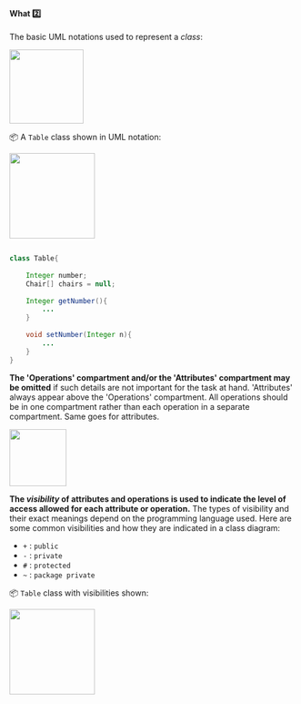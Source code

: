 <div id="title">

#### What :two:

</div>

<div id="body">

The basic UML notations used to represent a _class_:<br>

<img src="{{baseUrl}}/uml/classDiagrams/classes/what/images/basicNotation.png" height="130" />
<p/>

<tip-box>

:package: A `Table` class shown in UML notation:

<img src="{{baseUrl}}/uml/classDiagrams/classes/what/images/operations.png" height="150" />
<p/>

<panel type="seamless" header="The equivalent code">

```java

class Table{
    
    Integer number;
    Chair[] chairs = null;
    
    Integer getNumber(){
        ...
    }
    
    void setNumber(Integer n){
        ...
    }
}

```
</panel>

</tip-box>

**The 'Operations' compartment and/or the 'Attributes' compartment may be omitted** if such details are not important for the task at hand. 'Attributes' always appear above the 'Operations' compartment. All operations should be in one compartment rather than each operation in a separate compartment. Same goes for attributes.

<tip-box>

<img src="{{baseUrl}}/uml/classDiagrams/classes/what/images/classes.png" height="100" />

</tip-box>

**The _visibility_ of attributes and operations is used to indicate the level of access allowed for each attribute or operation.** The types of visibility and their exact meanings depend on the programming language used. Here are some common visibilities and how they are indicated in a class diagram:

* `+` : `public`
* `-` : `private`
* `#` : `protected`
* `~` : `package private`

<tip-box>

:package: `Table` class with visibilities shown:

<img src="{{baseUrl}}/uml/classDiagrams/classes/what/images/operationsVisibility.png" height="150" />
<p/>

</tip-box>

</div>

<div id="extras">

<include src="exercises.md" />

</div>

</div>
